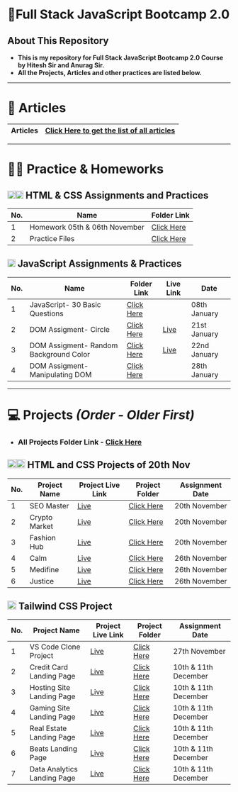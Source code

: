 # 📕Full Stack JavaScript Bootcamp 2.0

## About This Repository

-   **This is my repository for Full Stack JavaScript Bootcamp 2.0 Course by Hitesh Sir and Anurag Sir.**
-   **All the Projects, Articles and other practices are listed below.**

<hr>

# 📝 Articles

| **Articles** | [Click Here to get the list of all articles](./Articles%20and%20Homeworks/Articles/README.md) |
| ------------ | --------------------------------------------------------------------------------------------- |

<hr>

# 👨‍💻 Practice & Homeworks

## <img height="18px" src="https://www.w3.org/html/logo/badge/html5-badge-h-solo.png"><img height="18px" src="https://user-images.githubusercontent.com/110087385/210600757-c5cd4168-1913-4cb9-8c09-1d43f9a7565b.png"> HTML & CSS Assignments and Practices

| No. | **Name**                      | **Folder Link**                                                              |
| --- | ----------------------------- | ---------------------------------------------------------------------------- |
| 1   | Homework 05th & 06th November | [Click Here](./Articles%20and%20Homeworks/Homeworks/01-%20HTML%20and%20CSS/) |
| 2   | Practice Files                | [Click Here](./Code%20Practice/)                                             |

## <img height="18px" src="https://user-images.githubusercontent.com/110087385/214230548-73bce776-1fc4-4373-bca2-29b1213e0062.jpg"> JavaScript Assignments & Practices

| No. | **Name**                               | **Folder Link**                                                                                                     | **Live Link**                                          | **Date**     |
| --- | -------------------------------------- | ------------------------------------------------------------------------------------------------------------------- | ------------------------------------------------------ | ------------ |
| 1   | JavaScript- 30 Basic Questions         | [Click Here](./Projects%20and%20Assignments/03-%20JavaScript/01-%20Assigment/)                                      |                                                        | 08th January |
| 2   | DOM Assigment- Circle                  | [Click Here](./Projects%20and%20Assignments/03-%20JavaScript/02-%20DOM%20Assigment-%20Circle/)                      | [Live](https://fsjs2-javascript-dom.netlify.app/)      | 21st January |
| 3   | DOM Assigment- Random Background Color | [Click Here](./Projects%20and%20Assignments/03-%20JavaScript/03-%20DOM%20Assigment-%20Random%20Background%20Color/) | [Live](https://fsjs2-javascript-dom-bgc.netlify.app/.) | 22nd January |
| 4   | DOM Assigment- Manipulating DOM        | [Click Here](./Projects%20and%20Assignments/03-%20JavaScript/04-%20DOM%20Assigment-%20Manipulating%20DOM/)          |                                                        | 28th January |

<hr>

# 💻 Projects _(Order - Older First)_

-   ### All Projects Folder Link - [Click Here](./Projects%20and%20Assignments/)

## <img height="20px" src="https://www.w3.org/html/logo/badge/html5-badge-h-solo.png"><img height="20px" src="https://user-images.githubusercontent.com/110087385/210600757-c5cd4168-1913-4cb9-8c09-1d43f9a7565b.png"> HTML and CSS Projects of 20th Nov

| No. | **Project Name** | **Project Live Link**                            | **Project Folder**                                                                                                                                  | **Assignment Date** |
| --- | ---------------- | ------------------------------------------------ | --------------------------------------------------------------------------------------------------------------------------------------------------- | ------------------- |
| 1   | SEO Master       | [Live](https://fsjs2-css-project-01.netlify.app) | [Click Here](./Projects%20and%20Assignments/01-%20HTML%20and%20CSS/Projects/Project%2001-%20We%20Help%20You%20Crush%20Your%20Competition/)          | 20th November       |
| 2   | Crypto Market    | [Live](https://fsjs2-css-project-02.netlify.app) | [Click Here](./Projects%20and%20Assignments/01-%20HTML%20and%20CSS/Projects/Project%2002-%20Lets%20Build%20a%20Better%20Tomorrow%2C%20Together/)    | 20th November       |
| 3   | Fashion Hub      | [Live](https://fsjs2-css-project-03.netlify.app) | [Click Here](./Projects%20and%20Assignments/01-%20HTML%20and%20CSS/Projects/Project%2003-%20What's%20Trend%20in%202025/)                            | 20th November       |
| 4   | Calm             | [Live](https://fsjs2-css-project-04.netlify.app) | [Click Here](./Projects%20and%20Assignments/01-%20HTML%20and%20CSS/Projects/Project%2004-%20Be%20Focus%20and%20Productive/)                         | 26th November       |
| 5   | Medifine         | [Live](https://fsjs2-css-project-05.netlify.app) | [Click Here](./Projects%20and%20Assignments/01-%20HTML%20and%20CSS/Projects/Project%2005-%20Complete%20Health%20Care%20Solutions%20for%20Everyone/) | 26th November       |
| 6   | Justice          | [Live](https://fsjs2-css-project-06.netlify.app) | [Click Here](./Projects%20and%20Assignments/01-%20HTML%20and%20CSS/Projects/Project%2006-%20Your%20Justice%20is%20our%20Top%20Priority/)            | 26th November       |

## <img height="20px" src="https://user-images.githubusercontent.com/110087385/210603643-e581d4a4-9ecc-41a3-bf6a-e05bc6123496.png"> Tailwind CSS Project

| No. | **Project Name**            | **Project Live Link**                                 | **Project Folder**                                                                                                                   | **Assignment Date**  |
| --- | --------------------------- | ----------------------------------------------------- | ------------------------------------------------------------------------------------------------------------------------------------ | -------------------- |
| 1   | VS Code Clone Project       | [Live](https://fsjs2-tailwind-project-01.netlify.app) | [Click Here](./Projects%20and%20Assignments/02-%20TailWind%20CSS/Project%2001-%20VS%20Code%20Clone%20using%20Tailwind/)              | 27th November        |
| 2   | Credit Card Landing Page    | [Live](https://fsjs2-tailwind-project-02.netlify.app) | [Click Here](./Projects%20and%20Assignments/02-%20TailWind%20CSS/Project%2002-%20Credit%20Card%20Landing%20Page%20using%20Tailwind/) | 10th & 11th December |
| 3   | Hosting Site Landing Page   | [Live](https://fsjs2-tailwind-project-03.netlify.app) | [Click Here](./Projects%20and%20Assignments/02-%20TailWind%20CSS/Project%2003-%20Hosting%20Site%20using%20Tailwind/)                 | 10th & 11th December |
| 4   | Gaming Site Landing Page    | [Live](https://fsjs2-tailwind-project-04.netlify.app) | [Click Here](./Projects%20and%20Assignments/02-%20TailWind%20CSS/Project%2004-%20Gaming%20Landing%20Page/)                           | 10th & 11th December |
| 5   | Real Estate Landing Page    | [Live](https://fsjs2-tailwind-project-05.netlify.app) | [Click Here](./Projects%20and%20Assignments/02-%20TailWind%20CSS/Project%2005-%20Real%20Estate%20Landing%20Page/)                    | 10th & 11th December |
| 6   | Beats Landing Page          | [Live](https://fsjs2-tailwind-project-06.netlify.app) | [Click Here](./Projects%20and%20Assignments/02-%20TailWind%20CSS/Project%2006-%20Beats%20Landing%20Page/)                            | 10th & 11th December |
| 7   | Data Analytics Landing Page | [Live](https://fsjs2-tailwind-project-07.netlify.app) | [Click Here](./Projects%20and%20Assignments/02-%20TailWind%20CSS/Project%2007-%20Data%20Analytics%20Landing%20Page/)                 | 10th & 11th December |
